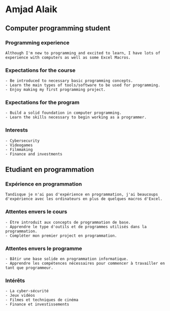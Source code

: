 # Amjad Alaik
## Computer programming student
### Programming experience
    Although I'm new to programming and excited to learn, I have lots of experience with computers as well as some Excel Macros.
### Expectations for the course
    - Be introduced to necessary basic programming concepts.
    - Learn the main types of tools/software to be used for programming.
    - Enjoy making my first programming project.
### Expectations for the program
    - Build a solid foundation in computer programming.
    - Learn the skills necessary to begin working as a programmer.

### Interests
    - Cybersecurity
    - Videogames
    - Filmmaking
    - Finance and investments

## Etudiant en programmation
### Expérience en programmation
    Tandisque je n'ai pas d'expérience en programmation, j'ai beaucoups d'expérience avec les ordinateurs en plus de quelques macros d'Excel.
### Attentes envers le cours
    - Être introduit aux concepts de programmation de base.
    - Apprendre le type d'outils et de programmes utilisés dans la programmation.
    - Compléter mon premier project en programmation.
### Attentes envers le programme 
    - Bâtir une base solide en programmation informatique.
    - Apprendre les compétences nécessaires pour commencer à travailler en tant que programmeur.

### Intérêts
    - La cyber-sécurité
    - Jeux vidéos
    - Filmes et techniques de cinéma
    - Finance et investissements